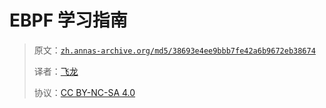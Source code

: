 # EBPF 学习指南

> 原文：[`zh.annas-archive.org/md5/38693e4ee9bbb7fe42a6b9672eb38674`](https://zh.annas-archive.org/md5/38693e4ee9bbb7fe42a6b9672eb38674)
> 
> 译者：[飞龙](https://github.com/wizardforcel)
> 
> 协议：[CC BY-NC-SA 4.0](http://creativecommons.org/licenses/by-nc-sa/4.0/)